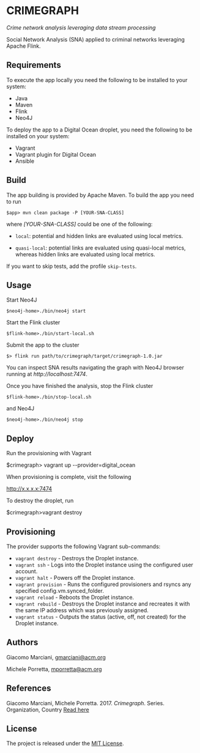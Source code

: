 # CRIMEGRAPH

*Crime network analysis leveraging data stream processing*

Social Network Analysis (SNA) applied to criminal networks leveraging Apache Flink.

## Requirements
To execute the app locally you need the following to be installed to your system:

* Java
* Maven
* Flink
* Neo4J

To deploy the app to a Digital Ocean droplet, you need the following to be installed on your system:
* Vagrant
* Vagrant plugin for Digital Ocean
* Ansible


## Build
The app building is provided by Apache Maven. To build the app you need to run

    $app> mvn clean package -P [YOUR-SNA-CLASS]

where *[YOUR-SNA-CLASS]* could be one of the following:

* `local`: potential and hidden links are evaluated using local metrics.

* `quasi-local`: potential links are evaluated using quasi-local metrics, whereas hidden links are evaluated using local metrics.

If you want to skip tests, add the profile `skip-tests`.


## Usage
Start Neo4J

    $neo4j-home>./bin/neo4j start

Start the Flink cluster

    $flink-home>./bin/start-local.sh

Submit the app to the cluster

    $> flink run path/to/crimegraph/target/crimegraph-1.0.jar

You can inspect SNA results navigating the graph with Neo4J browser running at *http://localhost:7474*.

Once you have finished the analysis, stop the Flink cluster

    $flink-home>./bin/stop-local.sh

and Neo4J

    $neo4j-home>./bin/neo4j stop

## Deploy
Run the provisioning with Vagrant

  $crimegraph> vagrant up --provider=digital_ocean

When provisioning is complete, visit the following

  http://x.x.x.x:7474

To destroy the droplet, run

  $crimegraph>vagrant destroy

## Provisioning
The provider supports the following Vagrant sub-commands:

* `vagrant destroy` - Destroys the Droplet instance.
* `vagrant ssh` - Logs into the Droplet instance using the configured user account.
* `vagrant halt` - Powers off the Droplet instance.
* `vagrant provision` - Runs the configured provisioners and rsyncs any specified config.vm.synced_folder.
* `vagrant reload` - Reboots the Droplet instance.
* `vagrant rebuild` - Destroys the Droplet instance and recreates it with the same IP address which was previously assigned.
* `vagrant status` - Outputs the status (active, off, not created) for the Droplet instance.


## Authors
Giacomo Marciani, [gmarciani@acm.org](mailto:gmarciani@acm.org)

Michele Porretta, [mporretta@acm.org](mailto:mporretta@acm.org)


## References
Giacomo Marciani, Michele Porretta. 2017. *Crimegraph*. Series. Organization, Country [Read here](https://gmarciani.com)


## License
The project is released under the [MIT License](https://opensource.org/licenses/MIT).
